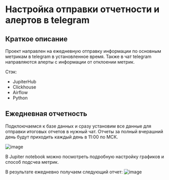 # Настройка отправки отчетности и алертов в  telegram

## Краткое описание

Проект направлен на ежедневную отправку информации по основным метрикам в telegram в установленное время. Также в чат telegram направляются алерты с информации от отклоении метрик. 

Стэк:

- JupiterHub
- Clickhouse
- Airflow
- Python

## Ежедневная отчетность

Подклоючаемся к базе данных и сразу установим все данные для отправки итоговых отчетов в нужный чат. Отчеты за полный вчерашний день будут приходить каждый день в 11:00 по МСК.

![image](https://user-images.githubusercontent.com/100629361/207143473-1388d215-7915-49e0-bd58-4fd34c91fcf2.png)

В Jupiter notebook можно посмотреть подробную настройку графиков и способ подсчеа метрик.

В результате ежедневно получаем следующий отчет:
![image](https://user-images.githubusercontent.com/100629361/207144872-ff32a48a-23a5-4349-bd34-1ad715e436ff.png)
